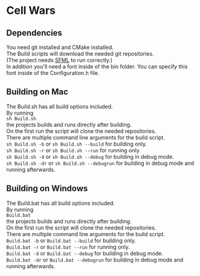 # Cell Wars

## Dependencies
You need git installed and CMake installed.\
The Build scripts will download the needed git repositories.\
(The project needs [SFML](https://github.com/SFML/SFML) to run correctly.)\
In addition you'll need a font inside of the bin folder. You can specify this font inside of the Configuration.h file.

## Building on Mac
The Build.sh has all build options included.\
By running\
`sh Build.sh`\
the projects builds and runs directly after building.\
On the first run the script will clone the needed repositories.\
There are multiple command line arguments for the build script.\
`sh Build.sh -b`  or `sh Build.sh --build`      for building only.\
`sh Build.sh -r`  or `sh Build.sh --run`        for running only.\
`sh Build.sh -d`  or `sh Build.sh --debug`      for building in debug mode.\
`sh Build.sh -dr` or `sh Build.sh --debugrun`   for building in debug mode and running afterwards.

## Building on Windows
The Build.bat has all build options included.\
By running\
`Build.bat`\
the projects builds and runs directly after building.\
On the first run the script will clone the needed repositories.\
There are multiple command line arguments for the build script.\
`Build.bat -b`  or `Build.bat --build`      for building only.\
`Build.bat -r`  or `Build.bat --run`        for running only.\
`Build.bat -d`  or `Build.bat --debug`      for building in debug mode.\
`Build.bat -dr` or `Build.bat --debugrun`   for building in debug mode and running afterwards.
